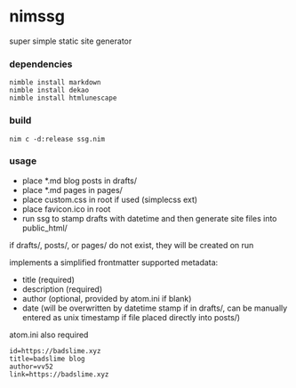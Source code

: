 # nimssg
super simple static site generator

### dependencies
````
nimble install markdown
nimble install dekao
nimble install htmlunescape
````

### build
```
nim c -d:release ssg.nim
```

### usage
- place *.md blog posts in drafts/
- place *.md pages in pages/
- place custom.css in root if used (simplecss ext)
- place favicon.ico in root
- run ssg to stamp drafts with datetime and then generate site files into public_html/

if drafts/, posts/, or pages/ do not exist, they will be created on run

implements a simplified frontmatter
supported metadata:
- title (required)
- description (required)
- author (optional, provided by atom.ini if blank)
- date (will be overwritten by datetime stamp if in drafts/, can be manually entered as unix timestamp if file placed directly into posts/)

atom.ini also required
```
id=https://badslime.xyz
title=badslime blog
author=vv52
link=https://badslime.xyz
```
